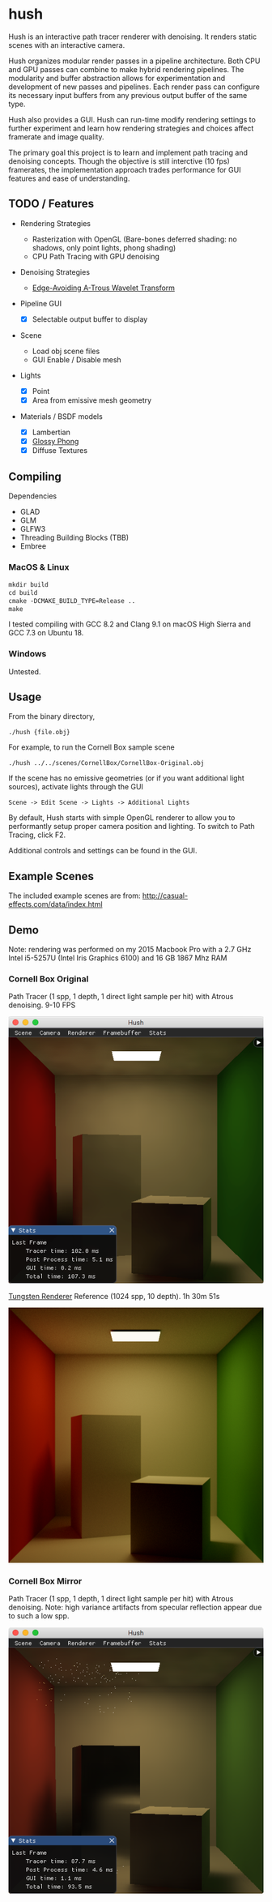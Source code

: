 # hush
Hush is an interactive path tracer renderer with denoising. It renders static scenes with an interactive camera. 

Hush organizes modular render passes in a pipeline architecture. Both CPU and GPU passes can combine to make hybrid rendering pipelines. The modularity and buffer abstraction allows for experimentation and development of new passes and pipelines. Each render pass can configure its necessary input buffers from any previous output buffer of the same type.

Hush also provides a GUI. Hush can run-time modify rendering settings to further experiment and learn how rendering strategies and choices affect framerate and image quality.

The primary goal this project is to learn and implement path tracing and denoising concepts. Though the objective is still interctive (10 fps) framerates, the implementation approach trades performance for GUI features and ease of understanding.

## TODO / Features
* Rendering Strategies
  * Rasterization with OpenGL (Bare-bones deferred shading: no shadows, only point lights, phong shading)
  * CPU Path Tracing with GPU denoising
  
* Denoising Strategies
  * [Edge-Avoiding A-Trous Wavelet Transform](https://jo.dreggn.org/home/2010_atrous.pdf)

* Pipeline GUI
  * [x] Selectable output buffer to display

* Scene
  * Load obj scene files
  * GUI Enable / Disable mesh

* Lights
  * [x] Point
  * [x] Area from emissive mesh geometry
  
* Materials / BSDF models
  * [x] Lambertian
  * [x] [Glossy Phong](http://mathinfo.univ-reims.fr/IMG/pdf/Using_the_modified_Phong_reflectance_model_for_Physically_based_rendering_-_Lafortune.pdf)
  * [x] Diffuse Textures

## Compiling
Dependencies
- GLAD
- GLM
- GLFW3
- Threading Building Blocks (TBB)
- Embree

### MacOS & Linux
```
mkdir build
cd build
cmake -DCMAKE_BUILD_TYPE=Release ..
make
```
I tested compiling with GCC 8.2 and Clang 9.1 on macOS High Sierra and GCC 7.3 on Ubuntu 18.

### Windows
Untested. 

## Usage
From the binary directory,
```
./hush {file.obj}
```

For example, to run the Cornell Box sample scene
```
./hush ../../scenes/CornellBox/CornellBox-Original.obj
```

If the scene has no emissive geometries (or if you want additional light sources), activate lights through the GUI
```
Scene -> Edit Scene -> Lights -> Additional Lights
```

By default, Hush starts with simple OpenGL renderer to allow you to performantly setup proper camera position and lighting. To switch to Path Tracing, click F2.

Additional controls and settings can be found in the GUI.

## Example Scenes
The included example scenes are from:
http://casual-effects.com/data/index.html

## Demo
Note: rendering was performed on my 2015 Macbook Pro with a 2.7 GHz Intel i5-5257U (Intel Iris Graphics 6100) and 16 GB 1867 Mhz RAM 

### Cornell Box Original

Path Tracer (1 spp, 1 depth, 1 direct light sample per hit) with Atrous denoising. 9-10 FPS

![](images/box_atrous.png)

[Tungsten Renderer](https://github.com/tunabrain/tungsten) Reference (1024 spp, 10 depth). 1h 30m 51s

![](images/box_reference.png)

### Cornell Box Mirror

Path Tracer (1 spp, 1 depth, 1 direct light sample per hit) with Atrous denoising. Note: high variance artifacts from specular reflection appear due to such a low spp.

![](images/boxMirror_atrous.png)
